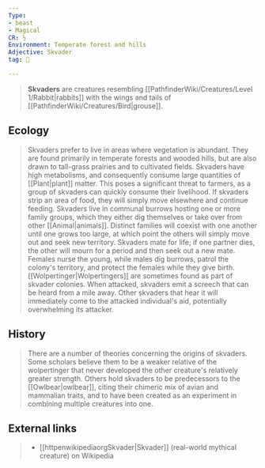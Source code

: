 ```yaml
---
Type:
- beast
- Magical
CR: ½
Environment: Temperate forest and hills
Adjective: Skvader
tag: 👹

---
```


> **Skvaders** are creatures resembling [[PathfinderWiki/Creatures/Level 1/Rabbit|rabbits]] with the wings and tails of [[PathfinderWiki/Creatures/Bird|grouse]].



## Ecology

> Skvaders prefer to live in areas where vegetation is abundant. They are found primarily in temperate forests and wooded hills, but are also drawn to tall-grass prairies and to cultivated fields. Skvaders have high metabolisms, and consequently consume large quantities of [[Plant|plant]] matter. This poses a significant threat to farmers, as a group of skvaders can quickly consume their livelihood. If skvaders strip an area of food, they will simply move elsewhere and continue feeding.
> Skvaders live in communal burrows hosting one or more family groups, which they either dig themselves or take over from other [[Animal|animals]]. Distinct families will coexist with one another until one grows too large, at which point the others will simply move out and seek new territory. Skvaders mate for life; if one partner dies, the other will mourn for a period and then seek out a new mate. Females nurse the young, while males dig burrows, patrol the colony's territory, and protect the females while they give birth. [[Wolpertinger|Wolpertingers]] are sometimes found as part of skvader colonies.
> When attacked, skvaders emit a screech that can be heard from a mile away. Other skvaders that hear it will immediately come to the attacked individual's aid, potentially overwhelming its attacker.


## History

> There are a number of theories concerning the origins of skvaders. Some scholars believe them to be a weaker relative of the wolpertinger that never developed the other creature's relatively greater strength. Others hold skvaders to be predecessors to the [[Owlbear|owlbear]], citing their chimeric mix of avian and mammalian traits, and to have been created as an experiment in combining multiple creatures into one.




## External links

> - [[httpenwikipediaorgSkvader|Skvader]] (real-world mythical creature) on Wikipedia




